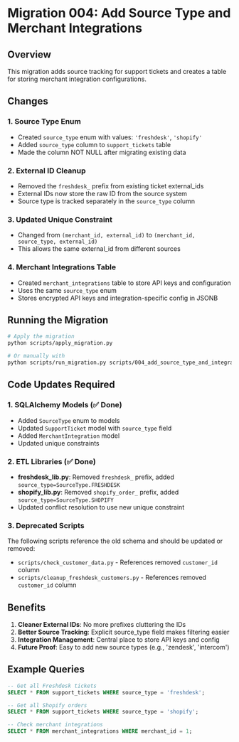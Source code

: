 # Migration 004: Add Source Type and Merchant Integrations

## Overview
This migration adds source tracking for support tickets and creates a table for storing merchant integration configurations.

## Changes

### 1. Source Type Enum
- Created `source_type` enum with values: `'freshdesk'`, `'shopify'`
- Added `source_type` column to `support_tickets` table
- Made the column NOT NULL after migrating existing data

### 2. External ID Cleanup
- Removed the `freshdesk_` prefix from existing ticket external_ids
- External IDs now store the raw ID from the source system
- Source type is tracked separately in the `source_type` column

### 3. Updated Unique Constraint
- Changed from `(merchant_id, external_id)` to `(merchant_id, source_type, external_id)`
- This allows the same external_id from different sources

### 4. Merchant Integrations Table
- Created `merchant_integrations` table to store API keys and configuration
- Uses the same `source_type` enum
- Stores encrypted API keys and integration-specific config in JSONB

## Running the Migration

```bash
# Apply the migration
python scripts/apply_migration.py

# Or manually with
python scripts/run_migration.py scripts/004_add_source_type_and_integrations.sql
```

## Code Updates Required

### 1. SQLAlchemy Models (✅ Done)
- Added `SourceType` enum to models
- Updated `SupportTicket` model with `source_type` field
- Added `MerchantIntegration` model
- Updated unique constraints

### 2. ETL Libraries (✅ Done)
- **freshdesk_lib.py**: Removed `freshdesk_` prefix, added `source_type=SourceType.FRESHDESK`
- **shopify_lib.py**: Removed `shopify_order_` prefix, added `source_type=SourceType.SHOPIFY`
- Updated conflict resolution to use new unique constraint

### 3. Deprecated Scripts
The following scripts reference the old schema and should be updated or removed:
- `scripts/check_customer_data.py` - References removed `customer_id` column
- `scripts/cleanup_freshdesk_customers.py` - References removed `customer_id` column

## Benefits

1. **Cleaner External IDs**: No more prefixes cluttering the IDs
2. **Better Source Tracking**: Explicit source_type field makes filtering easier
3. **Integration Management**: Central place to store API keys and config
4. **Future Proof**: Easy to add new source types (e.g., 'zendesk', 'intercom')

## Example Queries

```sql
-- Get all Freshdesk tickets
SELECT * FROM support_tickets WHERE source_type = 'freshdesk';

-- Get all Shopify orders
SELECT * FROM support_tickets WHERE source_type = 'shopify';

-- Check merchant integrations
SELECT * FROM merchant_integrations WHERE merchant_id = 1;
```